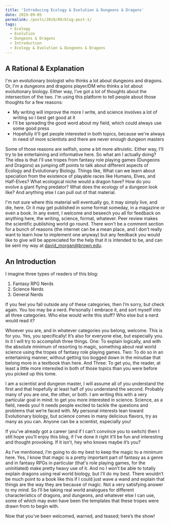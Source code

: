 ```yaml
---
title: 'Introducing Ecology & Evolution & Dungeons & Dragons'
date: 2019-09-05
permalink: /posts/2019/09/blog-post-1/
tags:
  - Ecology
  - Evolution
  - Dungeons & Dragons
  - Introduction
  - Ecology & Evolution & Dungeons & Dragons
---
```


A Rational & Explanation
-----
I'm an evolutionary biologist who thinks a lot about dungeons and dragons. Or, I'm a dungeons and dragons player/DM who thinks a lot about evolutionary biology. Either way, I've got a lot of thoughts about the intersection of the two. I'm using this platform to tell people about those thoughts for a few reasons:

* My writing will improve the more I write, and science involves a lot of writing so I best get good at it
* I'll be spreading the good word about my field, which could always use some good press
* Hopefully it'll get people interested in both topics, because we're always in need of more scientists and there are never enough dungeon masters

Some of those reasons are selfish, some a bit more altruistic. Either way, I'll try to be entertaining and informative here.
So what am I actually doing? The idea is that I'll use tropes from fantasy role playing games (Dungeons and Dragons) as jumping off points to talk about different aspects of Ecology and Evolutionary Biology. Things like, What can we learn about speciation from the existence of playable races like Humans, Elves, and Half-Elves? What ecological niche would a dragon have? How do you evolve a giant flying predator? What does the ecology of a dungeon look like? And anything else I can pull out of that material. 

I'm not sure where this material will eventually go, it may simply live, and die, here. Or it may get published in some format someday, in a magazine or even a book. In any event, I welcome and beseech you all for feedback on anything here, the writing, science, format, whatever. Peer review makes the scientific publishing world go round. There won't be a comment section for a bunch of reasons (the internet can be a mean place, and I don't really want to learn how to implement one anyway) but any feedback you would like to give will be appreciated for the help that it is intended to be, and can be sent my way at [david_morgan@brown.edu](mailto:david_morgan@brown.edu).

An Introduction
-----
I imagine three types of readers of this blog:

1. Fantasy RPG Nerds
2. Science Nerds
3. General Nerds

If you feel you fall outside any of these categories, then I’m sorry, but check again. You too may be a nerd. Personally I embrace it, and sort myself into all three categories. Who else would write this stuff? Who else but a nerd would read it? 

Whoever you are, and in whatever categories you belong, welcome. This is for you. Yes, you specifically! It’s also for everyone else, but especially you. In it I will try to accomplish three things. One: To explain logically, and with the absolute minimum of resorting to magic, something about real world science using the tropes of fantasy role playing games. Two: To do so in an entertaining manner, without getting too bogged down in the minutiae that belong more in a textbook than here. And Three: To get you, the reader, at least a little more interested in both of those topics than you were before you picked up this tome. 

I am a scientist and dungeon master, I will assume all of you understand the first and that hopefully at least half of you understand the second. Probably many of you are one, the other, or both. I am writing this with a very particular goal in mind: to get you more interested in science. Science, as a field, needs you! It needs people excited to tackle the questions and problems that we’re faced with. My personal interests lean toward Evolutionary biology, but science comes in many delicious flavors, try as many as you can. Anyone can be a scientist, especially you!

If you’ve already got a career (and if I can’t convince you to switch) then I still hope you’ll enjoy this blog, if I’ve done it right it’ll be fun and interesting and thought provoking. If it isn't, hey who knows maybe it’s you? 

As I’ve mentioned, I’m going to do my best to keep the magic to a minimum here. Yes, I know that magic is a pretty important part of fantasy as a genre and in fantasy RPGs in particular (that's role playing games, for the uninitiated) make pretty heavy use of it. And no I won’t be able to totally explain dragons using real world biology, but I’ll do my best. There wouldn’t be much point to a book like this if I could just wave a wand and explain that things are the way they are because of magic. Not a very satisfying answer to my mind. So I’ll be taking real world analogues for different characteristics of dragons, and dungeons, and whatever else I can use, some of which may even have been the templates that these tropes were drawn from to begin with. 

Now that you’ve been welcomed, warned, and teased; here’s the show!
